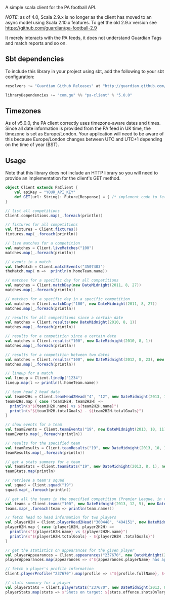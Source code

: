 A simple scala client for the PA football API.

*NOTE*: as of 4.0, Scala 2.9.x is no longer as the client has moved to
an async model using Scala 2.10.x features.  To get the old 2.9.x
version see https://github.com/guardian/pa-football-2.9

It merely interacts with the PA feeds, it does not understand Guardian
Tags and match reports and so on.

## Sbt dependencies

To include this library in your project using sbt, add the following
to your sbt configuration:

```scala
resolvers += "Guardian Github Releases" at "http://guardian.github.com/maven/repo-releases"

libraryDependencies += "com.gu" %% "pa-client" % "5.0.0"
```
## Timezones

As of v5.0.0, the PA client correctly uses timezone-aware dates and
times. Since all date information is provided from the PA feed in UK
time, the timezone is set as Europe/London. Your application will need
to be aware of this because Europe/London changes between UTC and
UTC+1 depending on the time of year (BST).

## Usage

Note that this library does not include an HTTP library so you will
need to provide an implementation for the client's GET method.

```scala
object Client extends PaClient {
    val apiKey = "YOUR_API_KEY"
    def GET(url: String): Future[Response] = { /* implement code to fetch a url */ }
}

// list all competitions
Client.competitions.map(_.foreach(println))

// fixtures for all competitions
val fixtures = Client.fixtures()
fixtures.map(_.foreach(println))

// live matches for a competition
val matches = Client.liveMatches("100")
matches.map(_.foreach(println))

// events in a match
val theMatch = Client.matchEvents("3507403")
theMatch.map( m =>  println(m.homeTeam.name))

// matches for a specific day for all competitions
val matches = Client.matchDay(new DateMidnight(2011, 8, 27))
matches.map(_.foreach(println))

// matches for a specific day in a specific competition
val matches = Client.matchDay("100", new DateMidnight(2011, 8, 27))
matches.map(_.foreach(println))

// results for all competitions since a certain date
val matches = Client.results(new DateMidnight(2010, 8, 1))
matches.map(_.foreach(println))

// results for a competition since a certain date
val matches = Client.results("100", new DateMidnight(2010, 8, 1))
matches.map(_.foreach(println))

// results for a competition between two dates
val matches = Client.results("100", new DateMidnight(2012, 8, 23), new DateMidnight(2012, 9, 1))
matches.map(_.foreach(println))

// lineup for a match
val lineup = Client.lineUp("1234")
lineup.map(l => println(l.homeTeam.name))

// team head 2 head data
val teamH2Hs = Client.teamHead2Head("4", "12", new DateMidnight(2013, 12, 2), new DateMidnight(2014, 1, 24))
teamH2Hs.map { case (team1H2H, team2H2H) =>
  println(s"${team1H2H.name} vs ${team2H2H.name}")
  println(s"${team1H2H.totalGoals} - ${team2H2H.totalGoals}")
}

// show events for a team
val teamEvents = Client.teamEvents("19", new DateMidnight(2013, 10, 11), new DateMidnight(2014, 1, 24))
teamEvents.map(_.foreach(println))

// results for the specified team
val teamResults = Client.teamResults("19", new DateMidnight(2013, 10, 11))
teamResults.map(_.foreach(println))

// get a stats summary for a team
val teamStats = Client.teamStats("19", new DateMidnight(2013, 8, 1), new DateMidnight(2014, 2, 5))
teamStats.map(println)

// retrieve a team's squad
val squad = Client.squad("19")
squad.map(_.foreach(println))

// get all the teams in the specified competition (Premier League, in this example)
val teams = Client.teams("100", new DateMidnight(2013, 12, 5), new DateMidnight(2014, 2, 4))
teams.map(_.foreach(team => println(team.name)))

// fetch head to head information for two players
val playerH2H = Client.playerHead2Head("300448", "494151", new DateMidnight(2013, 11, 3), new DateMidnight(2014, 2, 4), "100")
playerH2H.map { case (player1H2H, player2H2H) =>
  println(s"${player1H2H.name} vs ${player2H2H.name}")
  println(s"${player1H2H.totalGoals} - ${player2H2H .totalGoals}")
}

// get the statistics on appearances for the given player
val playerAppearances = Client.appearances("237670", new DateMidnight(2013, 9, 4), new DateMidnight(2014, 2, 4))
playerAppearances.map(appearances => s"${appearances.playerName} has appeared ${appearances.total} times")

// fetch a player's profile information
Client.playerProfile("237670").map(profile => s"${profile.fullName}, ${profile.age} years old, ${profile.height} tall")

// stats summary for a player
val playerStats = Client.playerStats("237670", new DateMidnight(2013, 8, 1), new DateMidnight(2014, 2, 5))
playerStats.map(stats => s"Shots on target: ${stats.offence.shotsOnTargetPercentage.total}%")
```
